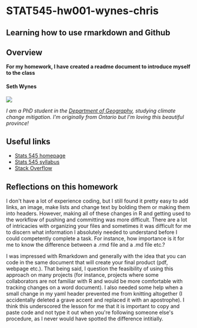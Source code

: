 # STAT545-hw001-wynes-chris

## Learning how to use rmarkdown and Github

## Overview
**For my homework, I have created a readme document to introduce myself to the class**

#### Seth Wynes
![](https://media.licdn.com/mpr/mpr/shrinknp_200_200/AAEAAQAAAAAAAAc9AAAAJGZlZGIxNTU3LWYyNGYtNGFhYi1iMmYxLTRkODIwYjNlMTJjYQ.jpg)

*I am a PhD student in the [Department of Geography](http://www.geog.ubc.ca/), studying climate change mitigation. I'm originally from Ontario but I'm loving this beautiful province!*

## Useful links
- [Stats 545 homepage](stat545.com)
- [Stats 545 syllabus](http://stat545.com/syllabus.html)
- [Stack Overflow](https://stackoverflow.com/)

## Reflections on this homework
I don't have a lot of experience coding, but I still found it pretty easy to add links, an image, make lists and change text by bolding them or making them into headers. However, making all of these changes in R and getting used to the workflow of pushing and committing was more difficult. There are a lot of intricacies with organizing your files and sometimes it was difficult for me to discern what information I absolutely needed to understand before I could competently complete a task. For instance, how importance is it for me to know the difference between a .rmd file and a .md file etc.?

I was impressed with Rmarkdown and generally with the idea that you can code in the same document that will create your final product (pdf, webpage etc.). That being said, I question the feasibility of using this approach on many projects (for instance, projects where some collaborators are not familiar with R and would be more comfortable with tracking changes on a word document). I also needed some help when a small change in my yaml header prevented me from knitting altogether (I accidentally deleted a grave accent and replaced it with an apostrophe). I think this underscored the lesson for me that it is important to copy and paste code and not type it out when you're following someone else's procedure, as I never would have spotted the difference intitially.
